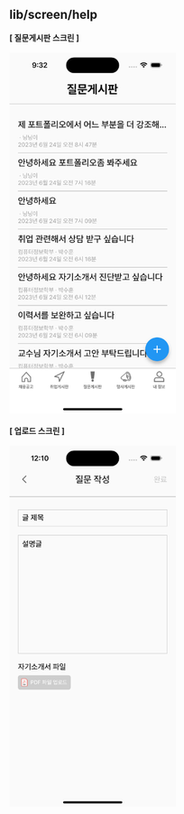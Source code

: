 ## lib/screen/help

<b>[ 질문게시판 스크린 ]</b>
<br />
<br />
<img src="https://github.com/hugesilver/Flutter_Employting/blob/main/readme/help/help.png" width="auto" height="640px">
<br />
<br />
<b>[ 업로드 스크린 ]</b>
<br />
<br />
<img src="https://github.com/hugesilver/Flutter_Employting/blob/main/readme/help/upload.png" width="auto" height="640px">
